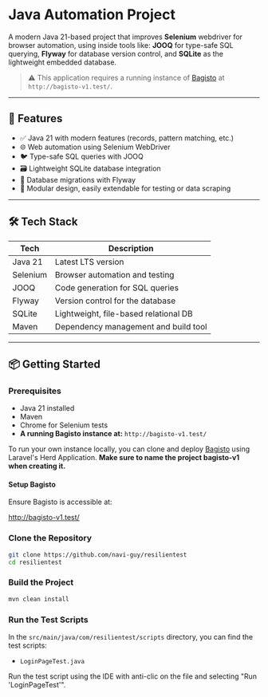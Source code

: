 # Java Automation Project

A modern Java 21-based project that improves **Selenium** webdriver for browser automation, using inside tools like:
**JOOQ** for type-safe SQL querying, **Flyway** for database version control, 
and **SQLite** as the lightweight embedded database.

> ⚠️ This application requires a running instance of [Bagisto](https://github.com/bagisto/bagisto) at `http://bagisto-v1.test/`.

---

## 🚀 Features

- ✅ Java 21 with modern features (records, pattern matching, etc.)
- 🌐 Web automation using Selenium WebDriver
- 🐦 Type-safe SQL queries with JOOQ
- 🗃️ Lightweight SQLite database integration
- 🔁 Database migrations with Flyway
- 🧪 Modular design, easily extendable for testing or data scraping

---

## 🛠️ Tech Stack

| Tech     | Description                            |
|----------|----------------------------------------|
| Java 21  | Latest LTS version                     |
| Selenium | Browser automation and testing         |
| JOOQ     | Code generation for SQL queries        |
| Flyway   | Version control for the database       |
| SQLite   | Lightweight, file-based relational DB  |
| Maven    | Dependency management and build tool   |

---

## 📦 Getting Started

### Prerequisites

- Java 21 installed
- Maven
- Chrome for Selenium tests
- **A running Bagisto instance at:** `http://bagisto-v1.test/`

To run your own instance locally, you can clone and deploy [Bagisto](https://github.com/bagisto/bagisto) using Laravel's Herd Application.
**Make sure to name the project bagisto-v1 when creating it.**


#### Setup Bagisto

Ensure Bagisto is accessible at:

http://bagisto-v1.test/

### Clone the Repository

```bash
git clone https://github.com/navi-guy/resilientest
cd resilientest
```

### Build the Project

```bash
mvn clean install
```


### Run the Test Scripts

In the `src/main/java/com/resilientest/scripts` directory, you can find the test scripts:

- `LoginPageTest.java`

Run the test script using the IDE with anti-clic on the file and selecting "Run 'LoginPageTest'".

